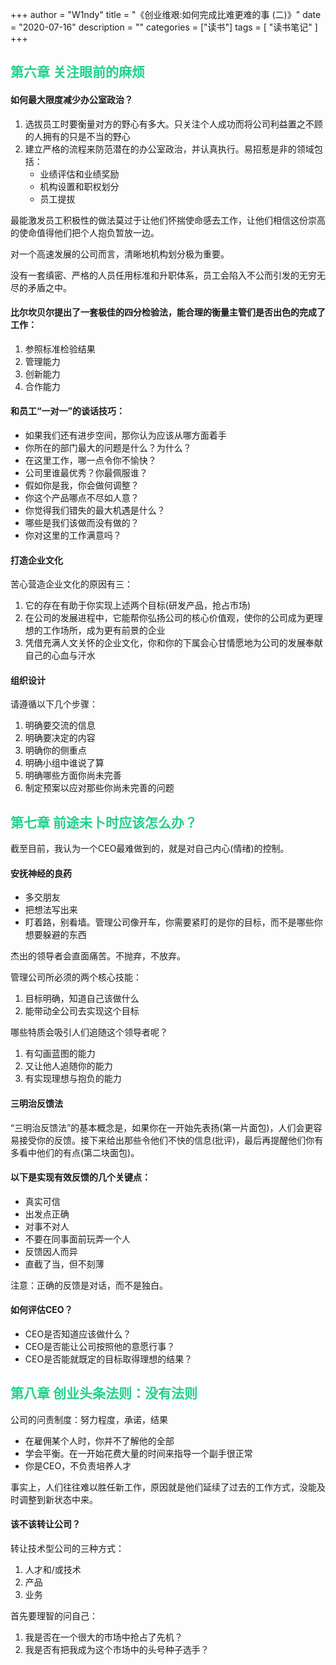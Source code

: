 +++
author = "W1ndy"
title = "《创业维艰:如何完成比难更难的事 (二)》"
date = "2020-07-16"
description = ""
categories = ["读书"]
tags = [
    "读书笔记"
]
+++

<h2 style="color: #23D18B"> 第六章 关注眼前的麻烦 </h2>

#### 如何最大限度减少办公室政治？

1. 选拔员工时要衡量对方的野心有多大。只关注个人成功而将公司利益置之不顾的人拥有的只是不当的野心
2. 建立严格的流程来防范潜在的办公室政治，并认真执行。易招惹是非的领域包括：
    * 业绩评估和业绩奖励
    * 机构设置和职权划分
    * 员工提拔

最能激发员工积极性的做法莫过于让他们怀揣使命感去工作，让他们相信这份崇高的使命值得他们把个人抱负暂放一边。

对一个高速发展的公司而言，清晰地机构划分极为重要。

没有一套缜密、严格的人员任用标准和升职体系，员工会陷入不公而引发的无穷无尽的矛盾之中。

####  比尔坎贝尔提出了一套极佳的四分检验法，能合理的衡量主管们是否出色的完成了工作：

1. 参照标准检验结果
2. 管理能力
3. 创新能力
4. 合作能力

####  和员工“一对一”的谈话技巧：

* 如果我们还有进步空间，那你认为应该从哪方面着手
* 你所在的部门最大的问题是什么？为什么？
* 在这里工作，哪一点令你不愉快？
* 公司里谁最优秀？你最佩服谁？
* 假如你是我，你会做何调整？
* 你这个产品哪点不尽如人意？
* 你觉得我们错失的最大机遇是什么？
* 哪些是我们该做而没有做的？
* 你对这里的工作满意吗？

####  打造企业文化

苦心营造企业文化的原因有三：

1. 它的存在有助于你实现上述两个目标(研发产品，抢占市场)
2. 在公司的发展进程中，它能帮你弘扬公司的核心价值观，使你的公司成为更理想的工作场所，成为更有前景的企业
3. 凭借充满人文关怀的企业文化，你和你的下属会心甘情愿地为公司的发展奉献自己的心血与汗水

#### 组织设计

请遵循以下几个步骤：

1. 明确要交流的信息
2. 明确要决定的内容
3. 明确你的侧重点
4. 明确小组中谁说了算
5. 明确哪些方面你尚未完善
6. 制定预案以应对那些你尚未完善的问题

<h2 style="color: #23D18B"> 第七章 前途未卜时应该怎么办？ </h2>

截至目前，我认为一个CEO最难做到的，就是对自己内心(情绪)的控制。

####  安抚神经的良药

* 多交朋友
* 把想法写出来
* 盯着路，别看墙。管理公司像开车，你需要紧盯的是你的目标，而不是哪些你想要躲避的东西

杰出的领导者会直面痛苦。不抛弃，不放弃。

管理公司所必须的两个核心技能：

1. 目标明确，知道自己该做什么
2. 能带动全公司去实现这个目标

哪些特质会吸引人们追随这个领导者呢？

1. 有勾画蓝图的能力
2. 又让他人追随你的能力
3. 有实现理想与抱负的能力

####  三明治反馈法

“三明治反馈法”的基本概念是，如果你在一开始先表扬(第一片面包)，人们会更容易接受你的反馈。接下来给出那些令他们不快的信息(批评)，最后再提醒他们你有多看中他们的有点(第二块面包)。

####  以下是实现有效反馈的几个关键点：

* 真实可信
* 出发点正确
* 对事不对人
* 不要在同事面前玩弄一个人
* 反馈因人而异
* 直截了当，但不刻薄

注意：正确的反馈是对话，而不是独白。

#### 如何评估CEO？

* CEO是否知道应该做什么？
* CEO是否能让公司按照他的意愿行事？
* CEO是否能就既定的目标取得理想的结果？

<h2 style="color: #23D18B"> 第八章 创业头条法则：没有法则 </h2>

公司的问责制度：努力程度，承诺，结果

* 在雇佣某个人时，你并不了解他的全部
* 学会平衡。在一开始花费大量的时间来指导一个副手很正常
* 你是CEO，不负责培养人才

事实上，人们往往难以胜任新工作，原因就是他们延续了过去的工作方式，没能及时调整到新状态中来。

#### 该不该转让公司？

转让技术型公司的三种方式：

1. 人才和/或技术
2. 产品
3. 业务

首先要理智的问自己：

1. 我是否在一个很大的市场中抢占了先机？
2. 我是否有把我成为这个市场中的头号种子选手？